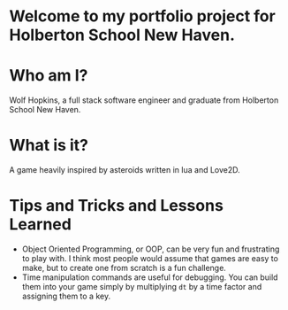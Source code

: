 # Welcome to my portfolio project for Holberton School New Haven.

# Who am I?
Wolf Hopkins, a full stack software engineer and graduate from Holberton School New Haven.

# What is it?
A game heavily inspired by asteroids written in lua and Love2D.

# Tips and Tricks and Lessons Learned
- Object Oriented Programming, or OOP, can be very fun and frustrating to play with. I think most people would assume that games are easy to make, but to create one from scratch is a fun challenge.
- Time manipulation commands are useful for debugging. You can build them into your game simply by multiplying `dt` by a time factor and assigning them to a key.
